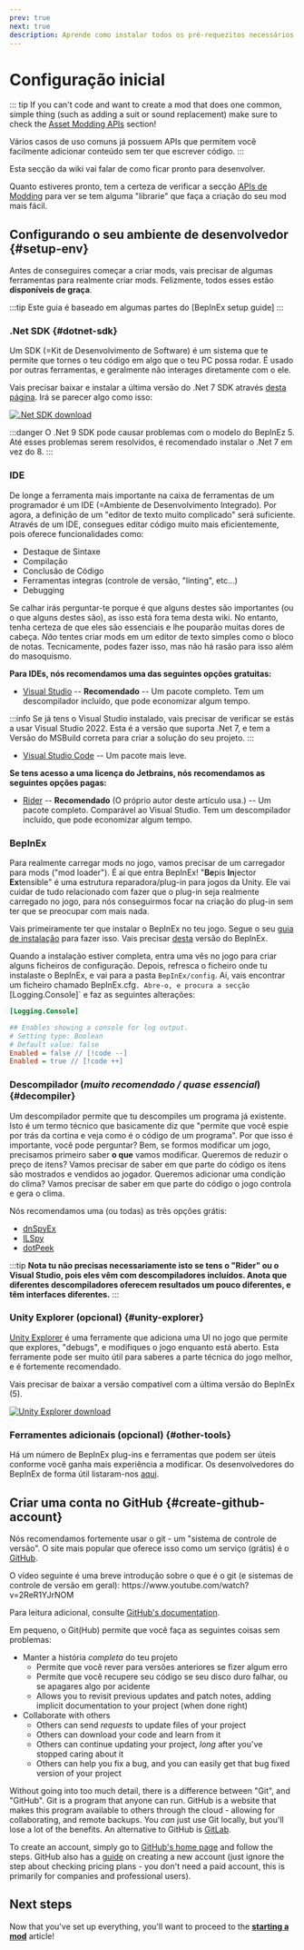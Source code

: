 ```yaml
---
prev: true
next: true
description: Aprende como instalar todos os pré-requezitos necessários para começar a criar mods para o Lethal Company.
---
```


# Configuração inicial

::: tip
If you can't code and want to create a mod that does one common, simple thing (such as adding a suit or sound replacement) make sure to check the [Asset Modding APIs](/dev/apis/overview#asset-apis) section!

Vários casos de uso comuns já possuem APIs que permitem você facilmente adicionar conteúdo sem ter que escrever código.
:::

Esta secção da wiki vai falar de como ficar pronto para desenvolver.

Quanto estiveres pronto, tem a certeza de verificar a secção [APIs de Modding](/dev/apis/overview) para ver se tem alguma "librarie" que faça a criação do seu mod mais fácil.

## Configurando o seu ambiente de desenvolvedor {#setup-env}

Antes de conseguires começar a criar mods, vais precisar de algumas ferramentas para realmente criar mods. Felizmente, todos esses estão **disponíveis de graça**.

:::tip
Este guia é baseado em algumas partes do [BepInEx setup guide]
:::

### .Net SDK {#dotnet-sdk}

Um SDK (=Kit de Desenvolvimento de Software) é um sistema que te permite que tornes o teu código em algo que o teu PC possa rodar. É usado por outras ferramentas, e geralmente não interages diretamente com o ele.

Vais precisar baixar e instalar a última versão do .Net 7 SDK através [desta página](https://dotnet.microsoft.com/en-us/download/dotnet/7.0). Irá se parecer algo como isso:

[![.Net SDK download](/images/initial-setup/net7sdkdownload.png)](https://dotnet.microsoft.com/en-us/download/dotnet/7.0)

:::danger
O .Net 9 SDK pode causar problemas com o modelo do BepInEz 5. Até esses problemas serem resolvidos, é recomendado instalar o .Net 7 em vez do 8.
:::

### IDE

De longe a ferramenta mais importante na caixa de ferramentas de um programador é um IDE (=Ambiente de Desenvolvimento Integrado). Por agora, a definição de um "editor de texto muito complicado" será suficiente. Através de um IDE, consegues editar código muito mais eficientemente, pois oferece funcionalidades como:

- Destaque de Sintaxe
- Compilação
- Conclusão de Código
- Ferramentas integras (controle de versão, "linting", etc...)
- Debugging

Se calhar irás perguntar-te porque é que alguns destes são importantes (ou o que alguns destes são), as isso está fora tema desta wiki. No entanto, tenha certeza de que eles são essenciais e lhe pouparão muitas dores de cabeça. _Não_ tentes criar mods em um editor de texto simples como o bloco de notas. Tecnicamente, podes fazer isso, mas não há rasão para isso além do masoquismo.

**Para IDEs, nós recomendamos uma das seguintes opções gratuitas:**

- [Visual Studio](https://visualstudio.microsoft.com/) -- **Recomendado** -- Um pacote completo. Tem um descompilador incluído, que pode economizar algum tempo.

:::info
Se já tens o Visual Studio instalado, vais precisar de verificar se estás a usar Visual Studio 2022. Esta é a versão que suporta .Net 7, e tem a Versão do MSBuild correta para criar a solução do seu projeto.
:::

- [Visual Studio Code](https://code.visualstudio.com/) -- Um pacote mais leve.

**Se tens acesso a uma licença do Jetbrains, nós recomendamos as seguintes opções pagas:**

- [Rider](https://www.jetbrains.com/rider/) -- **Recomendado** (O próprio autor deste artículo usa.) -- Um pacote completo. Comparável ao Visual Studio. Tem um descompilador incluído, que pode economizar algum tempo.

### BepInEx

Para realmente carregar mods no jogo, vamos precisar de um carregador para mods ("mod loader"). É aí que entra BepInEx! "**Be**pis **In**jector **Ex**tensible" é uma estrutura reparadora/plug-in para jogos da Unity. Ele vai cuidar de tudo relacionado com fazer que o plug-in seja realmente carregado no jogo, para nós conseguirmos focar na criação do plug-in sem ter que se preocupar com mais nada.

Vais primeiramente ter que instalar o BepInEx no teu jogo. Segue o seu [guia de instalação](https://docs.bepinex.dev/articles/user_guide/installation/index.html) para fazer isso. Vais precisar [desta](https://github.com/BepInEx/BepInEx/releases/download/v5.4.22/BepInEx_x64_5.4.22.0.zip) versão do BepInEx.

Quando a instalação estiver completa, entra uma vês no jogo para criar alguns ficheiros de configuração. Depois, refresca o ficheiro onde tu instalaste o BepInEx, e vai para a pasta `BepInEx/config`. Aí, vais encontrar um ficheiro chamado BepInEx.cfg`. Abre-o, e procura a secção `[Logging.Console]\` e faz as seguintes alterações:

```ini
[Logging.Console]

## Enables showing a console for log output.
# Setting type: Boolean
# Default value: false
Enabled = false // [!code --]
Enabled = true // [!code ++]
```

### Descompilador (_muito recomendado / quase essencial_) {#decompiler}

Um descompilador permite que tu descompiles um programa já existente. Isto é um termo técnico que basicamente diz que "permite que você espie por trás da cortina e veja como é o código de um programa". Por que isso é importante, você pode perguntar? Bem, se formos modificar um jogo, precisamos primeiro saber **o que** vamos modificar. Queremos de reduzir o preço de itens? Vamos precisar de saber em que parte do código os itens são mostrados e vendidos ao jogador. Queremos adicionar uma condição do clima? Vamos precisar de saber em que parte do código o jogo controla e gera o clima.

Nós recomendamos uma (ou todas) as três opções grátis:

- [dnSpyEx](https://github.com/dnSpyEx/dnSpy)
- [ILSpy](https://github.com/icsharpcode/ILSpy)
- [dotPeek](https://www.jetbrains.com/decompiler/)

:::tip
**Nota tu não precisas necessariamente isto se tens o "Rider" ou o Visual Studio, pois eles vêm com descompiladores incluídos. Anota que diferentes descompiladores oferecem resultados um pouco diferentes, e têm interfaces diferentes.**
:::

### Unity Explorer (opcional) {#unity-explorer}

[Unity Explorer](https://github.com/sinai-dev/UnityExplorer) é uma ferramente que adiciona uma UI no jogo que permite que explores, "debugs", e modifiques o jogo enquanto está aberto. Esta ferramente pode ser muito útil para saberes a parte técnica do jogo melhor, e é fortemente recomendado.

Vais precisar de baixar a versão compatível com a última versão do BepInEx (5).

[![Unity Explorer download](/images/initial-setup/unityexplorerdownload.png)](https://github.com/sinai-dev/UnityExplorer/releases/latest/download/UnityExplorer.BepInEx5.Mono.zip)

### Ferramentes adicionais (opcional) {#other-tools}

Há um número de BepInEx plug-ins e ferramentas que podem ser úteis conforme você ganha mais experiência a modificar. Os desenvolvedores do BepInEx de forma útil listaram-nos [aqui](https://docs.bepinex.dev/articles/dev_guide/dev_tools.html).

## Criar uma conta no GitHub {#create-github-account}

Nós recomendamos fortemente usar o git - um "sistema de controle de versão". O site mais popular que oferece isso como um serviço (grátis) é o [GitHub](https://github.com/).

O vídeo seguinte é uma breve introdução sobre o que é o git (e sistemas de controle de versão em geral): https\://www\.youtube.com/watch?v=2ReR1YJrNOM

Para leitura adicional, consulte [GitHub's documentation](https://docs.github.com/en/get-started/quickstart/hello-world).

Em pequeno, o Git(Hub) permite que você faça as seguintes coisas sem problemas:

- Manter a história _completa_ do teu projeto
  - Permite que você rever para versões anteriores se fizer algum erro
  - Permite que você recupere seu código se seu disco duro falhar, ou se apagares algo por acidente
  - Allows you to revisit previous updates and patch notes, adding implicit documentation to your project (when done right)
- Collaborate with others
  - Others can send _requests_ to update files of your project
  - Others can download your code and learn from it
  - Others can continue updating your project, _long_ after you've stopped caring about it
  - Others can help you fix a bug, and you can easily get that bug fixed version of your project

Without going into too much detail, there is a difference between "Git", and "GitHub". Git is a program that anyone can run. GitHub is a website that makes this program available to others through the cloud - allowing for collaborating, and remote backups. You _can_ just use Git locally, but you'll lose a lot of the benefits. An alternative to GitHub is [GitLab](https://about.gitlab.com/).

To create an account, simply go to [GitHub's home page](https://github.com/) and follow the steps. GitHub also has a [guide](https://docs.github.com/en/get-started/onboarding/getting-started-with-your-github-account) on creating a new account (just ignore the step about checking pricing plans - you don't need a paid account, this is primarily for companies and professional users).

## Next steps

Now that you've set up everything, you'll want to proceed to the **[starting a mod](starting-a-mod)** article!
